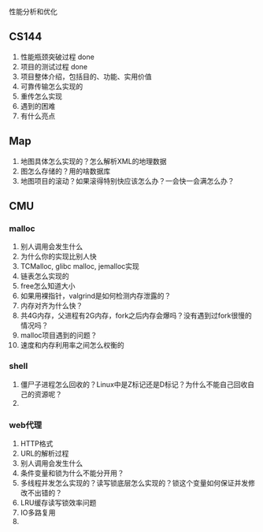 性能分析和优化
## CS144
1. 性能瓶颈突破过程 done
2. 项目的测试过程 done
3. 项目整体介绍，包括目的、功能、实用价值
4. 可靠传输怎么实现的
5. 重传怎么实现
6. 遇到的困难
7. 有什么亮点

## Map
1. 地图具体怎么实现的？怎么解析XML的地理数据
2. 图怎么存储的？用的啥数据库
3. 地图项目的滚动？如果滚得特别快应该怎么办？一会快一会满怎么办？

## CMU
### malloc
1. 别人调用会发生什么
2. 为什么你的实现比别人快
3. TCMalloc, glibc malloc, jemalloc实现
4. 链表怎么实现的
5. free怎么知道大小
6. 如果用裸指针，valgrind是如何检测内存泄露的？
7. 内存对齐为什么快？
8. 共4G内存，父进程有2G内存，fork之后内存会爆吗？没有遇到过fork很慢的情况吗？
9. malloc项目遇到的问题？
10. 速度和内存利用率之间怎么权衡的

### shell
1. 僵尸子进程怎么回收的？Linux中是Z标记还是D标记？为什么不能自己回收自己的资源呢？
2. 

### web代理
1. HTTP格式
2. URL的解析过程
3. 别人调用会发生什么
4. 条件变量和锁为什么不能分开用？
5. 多线程并发怎么实现的？读写锁底层怎么实现的？锁这个变量如何保证并发修改不出错的？
6. LRU缓存读写锁效率问题
7. IO多路复用
8. 
